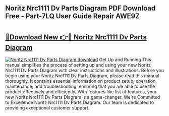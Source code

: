 ## Noritz Nrc1111 Dv Parts Diagram PDF Download Free - Part-7LQ User Guide Repair AWE9Z

# <h2><a href="http://dfs5ej.blite.top/?on=Noritz+Nrc1111+Dv+Parts+Diagram">🔗Download New 👉🔴 Noritz Nrc1111 Dv Parts Diagram</a></h2>

[![Noritz Nrc1111 Dv Parts Diagram download](https://i.imgur.com/lujVjoI.png)](http://dfs5ej.blite.top/?on=Noritz+Nrc1111+Dv+Parts+Diagram)
Get Up and Running This manual simplifies the process of setting up and using your new Noritz Nrc1111 Dv Parts Diagram with clear instructions and illustrations. Before you begin using your Noritz Nrc1111 Dv Parts Diagram, please read this manual thoroughly. It contains essential information on product setup, operation, maintenance, and troubleshooting, ensuring that you are able to use the product effectively and efficiently. With features like list of features, your new Noritz Nrc1111 Dv Parts Diagram is a game-changer. We're Committed to Excellence Noritz Nrc1111 Dv Parts Diagram. Our team is dedicated to providing exceptional customer support.
